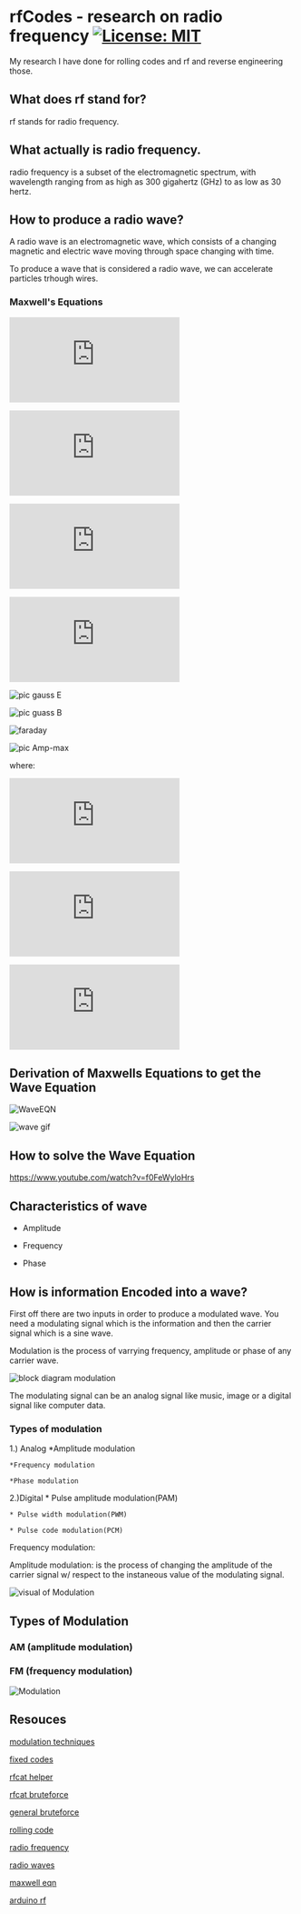 # rfCodes - research on radio frequency [![License: MIT](https://img.shields.io/badge/License-MIT-yellow.svg)](https://github.com/ByVictorrr/rfCodes/blob/master/LICENSE.md)

My research I have done for rolling codes and rf and reverse engineering those.

## What does rf stand for?

rf stands for radio frequency.

## What actually is radio frequency.

radio frequency is a subset of the electromagnetic spectrum, with wavelength ranging from as high as 300 gigahertz (GHz) to as low as 30 hertz.

## How to produce a radio wave?

A radio wave is an electromagnetic wave, which consists of a changing magnetic and electric wave moving through space changing with time.

To produce a wave that is considered a radio wave, we can accelerate particles trhough wires.

### Maxwell's Equations

![GaussElectric](https://latex.codecogs.com/gif.latex?%5Coint%20%5Cvec%7BE%7D%20%5Ccdot%20%5Cvec%7BdA%7D%20%3D%20%5Cfrac%7Bq_i_n%7D%7B%5Cepsilon_0%7D)

![GaussMagnetic](https://latex.codecogs.com/gif.latex?%5Coint%5Cvec%7BB%7D%5Ccdot%20d%5Cvec%7BA%7D%3D0)

![FaradaysGen](https://latex.codecogs.com/gif.latex?%5Coint%20%5Cvec%7BE%7D%5Ccdot%20%5Cvec%7Bdl%7D%3D%20-%20%5Cfrac%7B%5Cmathrm%7Bd%20%5CPhi_B%7D%20%7D%7B%5Cmathrm%7Bd%7D%20t%7D%20%3D%20-%20%5Cfrac%7B%5Cmathrm%7Bd%7D%20%7D%7B%5Cmathrm%7Bd%7D%20t%7D%5Cint%20%5Cvec%7BB%7D%5Ccdot%20%5Cvec%7BdA%7D)

![ampere-maxwell](https://latex.codecogs.com/gif.latex?%5Coint%5Cvec%7BB%7D%5Ccdot%20d%5Cvec%7Bl%7D%3D%5Cmu_0%20i_%7Bthru%7D%20&plus;%5Cmu_0%5Cepsilon_0%5Cfrac%7Bd%5CPhi_E%7D%7Bdt%7D%3D%5Cmu_0%28I_%7Bthru%7D&plus;i_d%29)

![pic gauss E](https://www.tutorialspoint.com/images/physics/electric_charges_and_fields/gauss_theorem.jpg)

![pic guass B](http://scientificsentence.net/Equations/Electrostatics/Magnetic-Dipole.jpg)

![faraday](http://www.physics.louisville.edu/cldavis/phys299/notes/mag_faraday_fig2.jpg)

![pic Amp-max](http://www.rakeshkapoor.us/ClassNotes/HTMLFiles/Electromagnetic_Waves_9.gif)

where:

![displacement current](https://latex.codecogs.com/gif.latex?i_d%3D%5Cepsilon_0%5Cfrac%7Bd%5CPhi_E%7D%7Bdt%7D)

![constant 1](https://latex.codecogs.com/gif.latex?%5Cmu_0%3D4%5Cpi%20%5Ccdot%2010%5E%7B-7%7D%5Cfrac%7BT%5Ccdot%20m%7D%7BA%7D)

![constant 2](https://latex.codecogs.com/gif.latex?%5Cepsilon_0%3D8.854%5Ctimes%2010%5E%7B-12%7D%5Cfrac%7BC%5E2%7D%7BN%5Ccdot%20m%5E2%7D)


## Derivation of Maxwells Equations to get the Wave Equation

![WaveEQN](http://www.pstcc.edu/departments/natural_behavioral_sciences/Web%20Physics/D03408.gif)

![wave gif](https://upload.wikimedia.org/wikipedia/commons/9/99/EM-Wave.gif)



## How to solve the Wave Equation

https://www.youtube.com/watch?v=f0FeWyloHrs

## Characteristics of wave

* Amplitude

* Frequency

* Phase

## How is information Encoded into a wave?

First off there are two inputs in order to produce a modulated wave. You need a modulating signal which is the information and then the carrier signal which is a sine wave. 

Modulation is the process of varrying frequency, amplitude or phase of any carrier wave.

![block diagram modulation](http://www.equestionanswers.com/notes/images/modulation-block-diagram.png)

The modulating signal can be an analog signal like music, image or a digital signal like computer data.

### Types of modulation

1.) Analog
    *Amplitude modulation
    
    *Frequency modulation
    
    *Phase modulation

2.)Digital
    * Pulse amplitude modulation(PAM)
    
    * Pulse width modulation(PWM)
    
    * Pulse code modulation(PCM)
    


Frequency modulation: 


Amplitude modulation: is the process of changing the amplitude of the carrier signal w/ respect to the instaneous value of the modulating signal.


![visual of Modulation](https://www.taitradioacademy.com/wp-content/uploads/2014/10/Image-8.png)


## Types of Modulation


### AM (amplitude modulation)



### FM (frequency modulation)

![Modulation](https://camo.githubusercontent.com/cbc1986cfdd285b8dfe5db106b6d9fb36188a1f0/687474703a2f2f75706c6f61642e77696b696d656469612e6f72672f77696b6970656469612f636f6d6d6f6e732f612f61342f416d666d332d656e2d64652e676966)

## Resouces

[modulation techniques](https://www.youtube.com/watch?v=beFoCZ7oMyY)

[fixed codes](https://andrewmohawk.com/2015/08/31/hacking-fixed-key-remotes-with-only-rfcat/)

[rfcat helper](https://github.com/ComThings/RfCatHelpers)

[rfcat bruteforce](https://github.com/ComThings/github-rfpwnon)

[general bruteforce](http://samy.pl/opensesame/)

[rolling code](https://crypto.stackexchange.com/questions/18311/how-does-a-rolling-code-work)

[radio frequency](https://en.wikipedia.org/wiki/Radio_frequency)

[radio waves](https://en.wikipedia.org/wiki/Radio_wave)

[maxwell eqn](http://www.pstcc.edu/departments/natural_behavioral_sciences/Web%20Physics/Chapter%20034.htm)

[arduino rf](https://www.youtube.com/watch?v=b5C9SPVlU4U)
